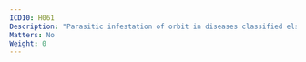 ```yaml
---
ICD10: H061
Description: "Parasitic infestation of orbit in diseases classified elsewhere"
Matters: No
Weight: 0
---
```

